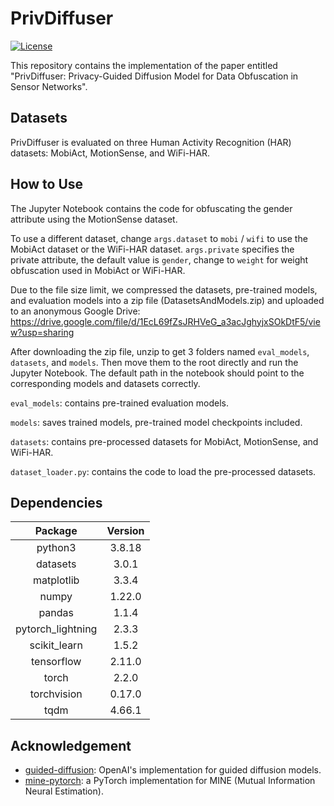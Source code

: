 # PrivDiffuser
[![License](https://img.shields.io/badge/license-MIT-green.svg?style=flat)](https://github.com/sustainable-computing/PrivDiffuser/blob/main/LICENSE)

This repository contains the implementation of the paper entitled "PrivDiffuser: Privacy-Guided Diffusion Model for Data Obfuscation in Sensor Networks".


## Datasets
PrivDiffuser is evaluated on three Human Activity Recognition (HAR) datasets: MobiAct, MotionSense, and WiFi-HAR. 

## How to Use
The Jupyter Notebook contains the code for obfuscating the gender attribute using the MotionSense dataset.

To use a different dataset, change `args.dataset` to `mobi` / `wifi` to use the MobiAct dataset or the WiFi-HAR dataset. `args.private` specifies the private attribute, the default value is `gender`, change to `weight` for weight obfuscation used in MobiAct or WiFi-HAR.

Due to the file size limit, we compressed the datasets, pre-trained models, and evaluation models into a zip file (DatasetsAndModels.zip) and uploaded to an anonymous Google Drive: https://drive.google.com/file/d/1EcL69fZsJRHVeG_a3acJghyjxSOkDtF5/view?usp=sharing

After downloading the zip file, unzip to get 3 folders named `eval_models`, `datasets`, and `models`. Then move them to the root directly and run the Jupyter Notebook. 
The default path in the notebook should point to the corresponding models and datasets correctly.


`eval_models`: contains pre-trained evaluation models.

`models`: saves trained models, pre-trained model checkpoints included.

`datasets`: contains pre-processed datasets for MobiAct, MotionSense, and WiFi-HAR.

`dataset_loader.py`: contains the code to load the pre-processed datasets.

## Dependencies
| Package           | Version       |
| :----------------:|:-------------:| 
| python3           | 3.8.18        |
| datasets          | 3.0.1         |
| matplotlib        | 3.3.4         |
| numpy             | 1.22.0        |
| pandas            | 1.1.4         |
| pytorch_lightning | 2.3.3         |
| scikit_learn      | 1.5.2         |
| tensorflow        | 2.11.0        |
| torch             | 2.2.0         |
| torchvision       | 0.17.0        |
| tqdm              | 4.66.1        |


## Acknowledgement
- [guided-diffusion](https://github.com/openai/guided-diffusion): OpenAI's implementation for guided diffusion models.
- [mine-pytorch](https://github.com/gtegner/mine-pytorch): a PyTorch implementation for MINE (Mutual Information Neural Estimation).
